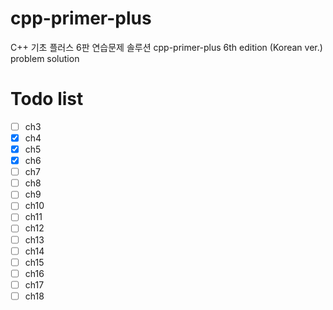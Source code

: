 # cpp-primer-plus
C++ 기초 플러스 6판 연습문제 솔루션
cpp-primer-plus 6th edition (Korean ver.) problem solution 


# Todo list

- [ ] ch3
- [x] ch4
- [x] ch5
- [x] ch6
- [ ] ch7
- [ ] ch8
- [ ] ch9
- [ ] ch10
- [ ] ch11
- [ ] ch12
- [ ] ch13
- [ ] ch14
- [ ] ch15
- [ ] ch16
- [ ] ch17
- [ ] ch18

